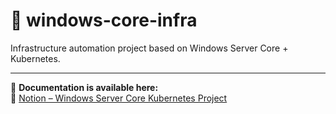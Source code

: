 # 🧱 windows-core-infra

Infrastructure automation project based on Windows Server Core + Kubernetes.

---

📘 **Documentation is available here:**  
🔗 [Notion – Windows Server Core Kubernetes Project](https://www.notion.so/Project-Windows-Server-Core-Kubernetes-245facfcf8818030a4fbfb412409c2f6)

